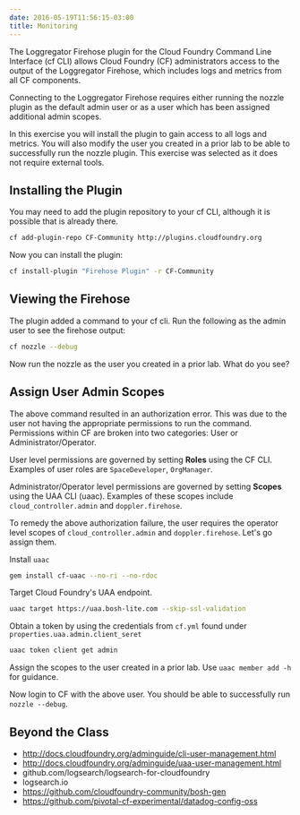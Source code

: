 ```yaml
---
date: 2016-05-19T11:56:15-03:00
title: Monitoring
---
```


The Loggregator Firehose plugin for the Cloud Foundry Command Line Interface (cf CLI) allows Cloud Foundry (CF) administrators access to the output of the Loggregator Firehose, which includes logs and metrics from all CF components.

Connecting to the Loggregator Firehose requires either running the nozzle plugin as the default admin user or as a user which has been assigned additional admin scopes. 

In this exercise you will install the plugin to gain access to all logs and metrics. You will also modify the user you created in a prior lab to be able to successfully run the nozzle plugin.  This exercise was selected as it does not require external tools.

## Installing the Plugin

You may need to add the plugin repository to your cf CLI, although it is possible that is already there.

```sh
cf add-plugin-repo CF-Community http://plugins.cloudfoundry.org
```

Now you can install the plugin:

```sh
cf install-plugin "Firehose Plugin" -r CF-Community
```

## Viewing the Firehose

The plugin added a command to your cf cli.  Run the following as the admin user to see the firehose output:

```sh
cf nozzle --debug
```

Now run the nozzle as the user you created in a prior lab. What do you see?

## Assign User Admin Scopes

The above command resulted in an authorization error. This was due to the user not having the appropriate permissions to run the command. Permissions within CF are broken into two categories: User or Administrator/Operator.

User level permissions are governed by setting **Roles** using the CF CLI. Examples of user roles are `SpaceDeveloper`, `OrgManager`. 

Administrator/Operator level permissions are governed by setting **Scopes** using the UAA CLI (uaac). Examples of these scopes include `cloud_controller.admin` and `doppler.firehose`.

To remedy the above authorization failure, the user requires the operator level scopes of `cloud_controller.admin` and `doppler.firehose`. Let's go assign them.

Install `uaac`
```sh
gem install cf-uaac --no-ri --no-rdoc
```

Target Cloud Foundry's UAA endpoint.
```sh
uaac target https://uaa.bosh-lite.com --skip-ssl-validation
```

Obtain a token by using the credentials from `cf.yml` found under `properties.uaa.admin.client_seret`
```sh
uaac token client get admin
```
Assign the scopes to the user created in a prior lab. Use `uaac member add -h` for guidance.

Now login to CF with the above user. You should be able to successfully run `nozzle --debug`.


## Beyond the Class

* http://docs.cloudfoundry.org/adminguide/cli-user-management.html
* http://docs.cloudfoundry.org/adminguide/uaa-user-management.html
* github.com/logsearch/logsearch-for-cloudfoundry
* logsearch.io
* https://github.com/cloudfoundry-community/bosh-gen
* https://github.com/pivotal-cf-experimental/datadog-config-oss
